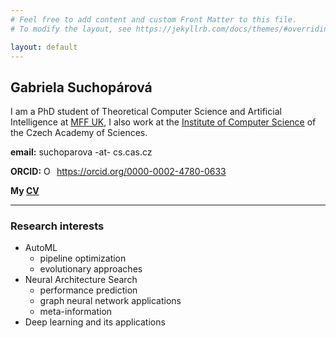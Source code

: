 ```yaml
---
# Feel free to add content and custom Front Matter to this file.
# To modify the layout, see https://jekyllrb.com/docs/themes/#overriding-theme-defaults

layout: default
---
```


## Gabriela Suchopárová
I am a PhD student of Theoretical Computer Science and Artificial Intelligence at [MFF UK](https://www.mff.cuni.cz/en),
I also work at the [Institute of Computer Science](https://www.cs.cas.cz/en) of the Czech Academy of Sciences.


**email:** suchoparova -at- cs.cas.cz

**ORCID:** <a itemprop="sameAs" content="https://orcid.org/0000-0002-4780-0633" href="https://orcid.org/0000-0002-4780-0633" target="orcid.widget" rel="me noopener noreferrer" style="vertical-align:top;"><img src="https://orcid.org/sites/default/files/images/orcid_16x16.png" style="width:1em;margin-right:.5em;" alt="ORCID iD icon">https://orcid.org/0000-0002-4780-0633</a>

**My [CV](/assets/CV.pdf)**

-----
### Research interests
- AutoML
    - pipeline optimization
    - evolutionary approaches
- Neural Architecture Search
    - performance prediction
    - graph neural network applications
    - meta-information
- Deep learning and its applications